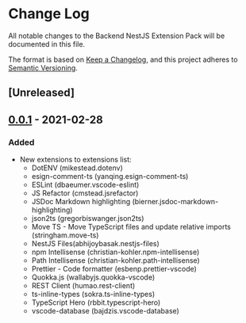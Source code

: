 # Change Log

All notable changes to the Backend NestJS Extension Pack will be documented in this file.

The format is based on [Keep a Changelog](https://keepachangelog.com/en/1.0.0/),
and this project adheres to [Semantic Versioning](https://semver.org/spec/v2.0.0.html).

## [Unreleased]

## [0.0.1] - 2021-02-28

### Added

-   New extensions to extensions list:
    -   DotENV (mikestead.dotenv)
    -   esign-comment-ts (yanqing.esign-comment-ts)
    -   ESLint (dbaeumer.vscode-eslint)
    -   JS Refactor (cmstead.jsrefactor)
    -   JSDoc Markdown highlighting (bierner.jsdoc-markdown-highlighting)
    -   json2ts (gregorbiswanger.json2ts)
    -   Move TS - Move TypeScript files and update relative imports (stringham.move-ts)
    -   NestJS Files(abhijoybasak.nestjs-files)
    -   npm Intellisense (christian-kohler.npm-intellisense)
    -   Path Intellisense (christian-kohler.path-intellisense)
    -   Prettier - Code formatter (esbenp.prettier-vscode)
    -   Quokka.js (wallabyjs.quokka-vscode)
    -   REST Client (humao.rest-client)
    -   ts-inline-types (sokra.ts-inline-types)
    -   TypeScript Hero (rbbit.typescript-hero)
    -   vscode-database (bajdzis.vscode-database)

[0.0.1]: https://github.com/siteronet/releases/tag/v0.0.1
